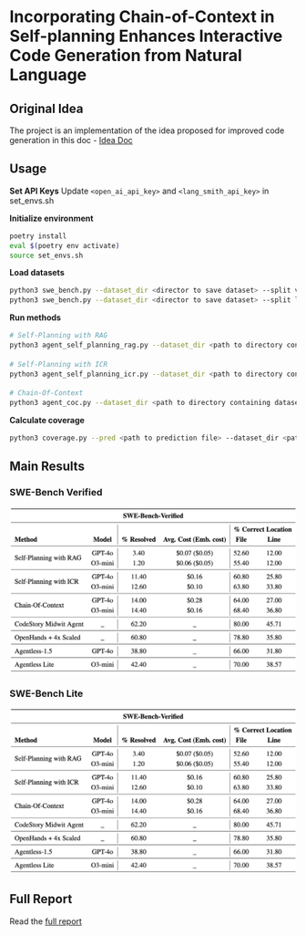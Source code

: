 # Incorporating Chain-of-Context in Self-planning Enhances Interactive Code Generation from Natural Language

## Original Idea
The project is an implementation of the idea proposed for improved code generation in this doc - [Idea Doc](https://docs.google.com/document/d/1Plnxvgh7KfSnHrURyGp2fqXrZORDjQK-xc6rxZpnmU8/edit?tab=t.0)

## Usage

**Set API Keys**
Update `<open_ai_api_key>` and `<lang_smith_api_key>` in set_envs.sh

**Initialize environment**
```bash
poetry install
eval $(poetry env activate)
source set_envs.sh
```

**Load datasets**
```bash
python3 swe_bench.py --dataset_dir <director to save dataset> --split verified
python3 swe_bench.py --dataset_dir <director to save dataset> --split lite
```

**Run methods**
```bash
# Self-Planning with RAG
python3 agent_self_planning_rag.py --dataset_dir <path to directory containing dataset> --run_id <unique_run_id>

# Self-Planning with ICR
python3 agent_self_planning_icr.py --dataset_dir <path to directory containing dataset> --run_id <unique_run_id>

# Chain-Of-Context
python3 agent_coc.py --dataset_dir <path to directory containing dataset> --run_id <unique_run_id>
```

**Calculate coverage**
```bash
python3 coverage.py --pred <path to prediction file> --dataset_dir <path to directory containing dataset>
```

## Main Results

### SWE-Bench Verified
<img src="assets/swe_bench_verified_results.png"/>

### SWE-Bench Lite
<img src="assets/swe_bench_verified_results.png"/>

## Full Report
Read the [full report](https://www.overleaf.com/project/67cf2e8c2cea0064ada12be5)